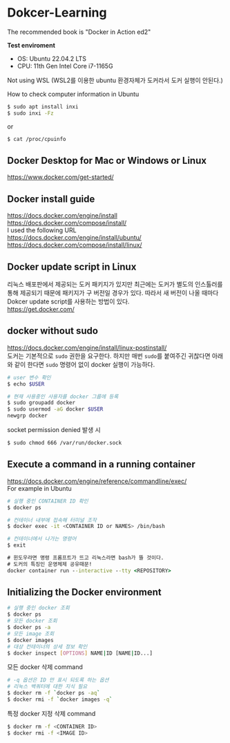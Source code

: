 # Dokcer-Learning
The recommended book is "Docker in Action ed2"

**Test enviroment**
- OS: Ubuntu 22.04.2 LTS
- CPU: 11th Gen Intel Core i7-1165G

Not using WSL (WSL2를 이용한 ubuntu 환경자체가 도커라서 도커 실행이 안된다.)

How to check computer information in Ubuntu
```bash
$ sudo apt install inxi
$ sudo inxi -Fz
```
or
```bash
$ cat /proc/cpuinfo
```
## Docker Desktop for Mac or Windows or Linux
https://www.docker.com/get-started/

## Docker install guide
https://docs.docker.com/engine/install \
https://docs.docker.com/compose/install/ \
I used the following URL\
https://docs.docker.com/engine/install/ubuntu/ \
https://docs.docker.com/compose/install/linux/
## Docker update script in Linux
리눅스 배포판에서 제공되는 도커 패키지가 있지만 최근에는 도커가 별도의 인스톨러를 통해 제공되기 때문에 패키지가 구 버전일 경우가 있다. 따라서 새 버전이 나올 때마다 Dokcer update script를 사용하는 방법이 있다.\
https://get.docker.com/
## docker without sudo

https://docs.docker.com/engine/install/linux-postinstall/ \
도커는 기본적으로 `sudo` 권한을 요구한다. 하지만 매번 `sudo`를 붙여주긴 귀찮다면 아래와 같이 한다면 `sudo` 명령어 없이 docker 실행이 가능하다.

```bash
# user 변수 확인
$ echo $USER

# 현재 사용중인 사용자를 docker 그룹에 등록
$ sudo groupadd docker
$ sudo usermod -aG docker $USER
newgrp docker
```
socket permission denied 발생 시
```bash
$ sudo chmod 666 /var/run/docker.sock
```

## Execute a command in a running container

https://docs.docker.com/engine/reference/commandline/exec/ \
For example in Ubuntu
```bash
# 실행 중인 CONTAINER ID 확인
$ docker ps

# 컨테이너 내부에 접속해 터미널 조작
$ docker exec -it <CONTAINER ID or NAMES> /bin/bash

# 컨테이너에서 나가는 명령어
$ exit
```
```bat
# 윈도우라면 명령 프롬프트가 뜨고 리눅스라면 bash가 뜰 것이다.
# 도커의 특징인 운영체제 공유때문!
docker container run --interactive --tty <REPOSITORY>
```
## Initializing the Docker environment
```bash
# 실행 중인 docker 조회
$ docker ps
# 모든 docker 조회
$ docker ps -a
# 모든 image 조회
$ docker images
# 대상 컨테이너의 상세 정보 확인
$ docker inspect [OPTIONS] NAME|ID [NAME|ID...]
```
모든 docker 삭제 command
```bash
# -q 옵션은 ID 만 표시 되도록 하는 옵션
# 리눅스 백쿼터에 대한 지식 필요
$ docker rm -f `docker ps -aq`
$ docker rmi -f `docker images -q`
```
특정 docker 지정 삭제 command
```bash
$ docker rm -f <CONTAINER ID>
$ docker rmi -f <IMAGE ID>
```